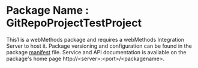 # Package Name : GitRepoProjectTestProject
This1 is a webMethods package and requires a webMethods Integration Server to host it. Package versioning and configuration can be found in the package [manifest](./GitRepoProjectTestProject/manifest.v3) file. Service and API documentation is available on the package's home page http://&lt;server&gt;:&lt;port&gt;/&lt;packagename>.
